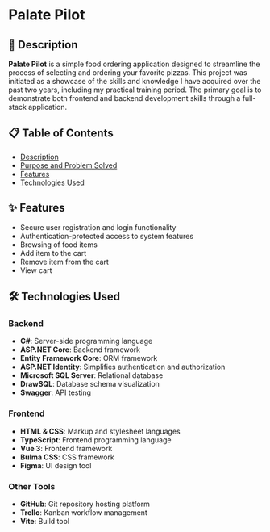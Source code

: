 #  Palate Pilot

## 📜 Description

**Palate Pilot** is a simple food ordering application designed to streamline the process of selecting and ordering your favorite pizzas. This project was initiated as a showcase of the skills and knowledge I have acquired over the past two years, including my practical training period. The primary goal is to demonstrate both frontend and backend development skills through a full-stack application.


## 📋 Table of Contents

- [Description](#-description)
- [Purpose and Problem Solved](#-purpose-and-problem-solved)
- [Features](#-features)
- [Technologies Used](#-technologies-used)

## ✨ Features

- Secure user registration and login functionality
- Authentication-protected access to system features
- Browsing of food items
- Add item to the cart
- Remove item from the cart
- View cart

## 🛠️ Technologies Used

### Backend

- **C#**: Server-side programming language
- **ASP.NET Core**: Backend framework
- **Entity Framework Core**: ORM framework
- **ASP.NET Identity**: Simplifies authentication and authorization
- **Microsoft SQL Server**: Relational database
- **DrawSQL**: Database schema visualization
- **Swagger**: API testing

### Frontend

- **HTML & CSS**: Markup and stylesheet languages
- **TypeScript**: Frontend programming language
- **Vue 3**: Frontend framework
- **Bulma CSS**: CSS framework
- **Figma**: UI design tool

### Other Tools

- **GitHub**: Git repository hosting platform
- **Trello**: Kanban workflow management
- **Vite**: Build tool


